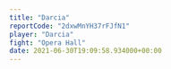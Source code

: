 ```yaml
---
title: "Darcia"
reportCode: "2dxwMnYH37rFJfN1"
player: "Darcia"
fight: "Opera Hall"
date: 2021-06-30T19:09:58.934000+00:00
---
```

